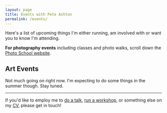 ```yaml
---
layout: page
title: Events with Pete Ashton
permalink: /events/
---
```


Here's a list of upcoming things I'm either running, am involved with or want you to know I'm attending.

**For photography events** including classes and photo walks, scroll down the [Photo School website](http://photo-school.co.uk).

## Art Events

Not much going on right now. I'm expecting to do some things in the summer though. Stay tuned. 

***

If you'd like to employ me to [do a talk](http://peteashton.com/talks/), [run a workshop](http://peteashton.com/workshops/), or something else on my [CV](http://art.peteashton.com/cv/), please get in touch! 